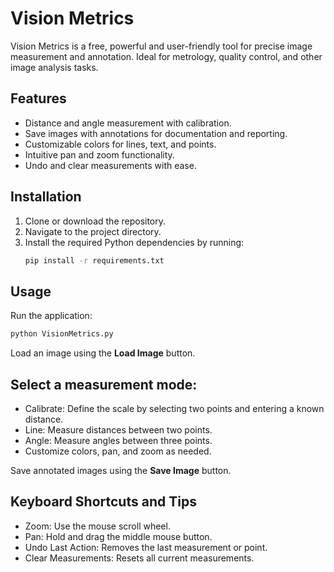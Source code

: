 # Vision Metrics

Vision Metrics is a free, powerful and user-friendly tool for precise image measurement and annotation. Ideal for metrology, quality control, and other image analysis tasks.

## Features

- Distance and angle measurement with calibration.
- Save images with annotations for documentation and reporting.
- Customizable colors for lines, text, and points.
- Intuitive pan and zoom functionality.
- Undo and clear measurements with ease.

## Installation

1. Clone or download the repository.
2. Navigate to the project directory.
3. Install the required Python dependencies by running:
   ```bash
   pip install -r requirements.txt

## Usage
Run the application:

  ```bash
  python VisionMetrics.py
  ```
Load an image using the **Load Image** button.

## Select a measurement mode:

- Calibrate: Define the scale by selecting two points and entering a known distance.
- Line: Measure distances between two points.
- Angle: Measure angles between three points.
- Customize colors, pan, and zoom as needed.

Save annotated images using the **Save Image** button.

## Keyboard Shortcuts and Tips
- Zoom: Use the mouse scroll wheel.
- Pan: Hold and drag the middle mouse button.
- Undo Last Action: Removes the last measurement or point.
- Clear Measurements: Resets all current measurements.
